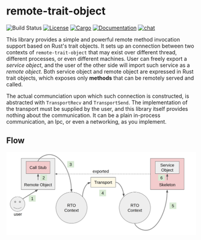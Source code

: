# remote-trait-object

![Build Status](https://github.com/CodeChain-io/intertrait/workflows/ci/badge.svg)
[![License](https://img.shields.io/badge/license-MIT%20OR%20Apache--2.0-blue.svg)](
https://github.com/CodeChain-io/remote-trait-object#license)
[![Cargo](https://img.shields.io/crates/v/remote-trait-object.svg)](
https://crates.io/crates/remote-trait-object)
[![Documentation](https://docs.rs/remote-trait-object/badge.svg)](
https://docs.rs/remote-trait-object)
[![chat](https://img.shields.io/discord/569610676205781012.svg?logo=discord)](https://discord.gg/xhpdXm7)

This library provides a simple and powerful remote method invocation support based on Rust's trait objects.
It sets up an connection between two contexts of `remote-trait-object` that may exist over different thread, different processes, or even different machines.
User can freely export a _service object_, and the user of the other side will import such service as a _remote object_.
Both service object and remote object are expressed in Rust trait objects, which exposes only **methods** that can be remotely served and called.

The actual communciation upon which such connection is constructed, is abstracted with `TransportRecv` and `TransportSend`.
The implementation of the transport must be supplied by the user, and this library itself provides nothing about the communication.
It can be a plain in-process communication, an Ipc, or even a networking, as you implement.

## Flow

![alt text](./flow.png "Call Flow")